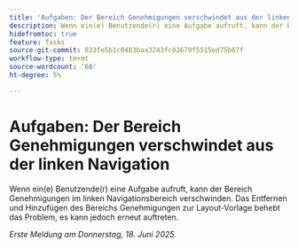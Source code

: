 ```yaml
---
title: 'Aufgaben: Der Bereich Genehmigungen verschwindet aus der linken Navigation'
description: Wenn ein(e) Benutzende(r) eine Aufgabe aufruft, kann der Bereich Genehmigungen im linken Navigationsbereich verschwinden.
hidefromtoc: true
feature: Tasks
source-git-commit: 833fe5b1c0483baa3243fc02679f5515ed75b67f
workflow-type: tm+mt
source-wordcount: '68'
ht-degree: 5%

---
```



# Aufgaben: Der Bereich Genehmigungen verschwindet aus der linken Navigation

Wenn ein(e) Benutzende(r) eine Aufgabe aufruft, kann der Bereich Genehmigungen im linken Navigationsbereich verschwinden. Das Entfernen und Hinzufügen des Bereichs Genehmigungen zur Layout-Vorlage behebt das Problem, es kann jedoch erneut auftreten.

_Erste Meldung am Donnerstag, 18. Juni 2025._
